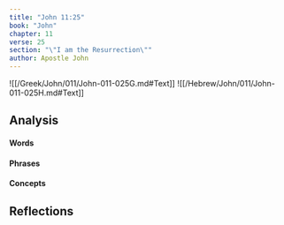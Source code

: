 ```yaml
---
title: "John 11:25"
book: "John"
chapter: 11
verse: 25
section: "\"I am the Resurrection\""
author: Apostle John
---
```

![[/Greek/John/011/John-011-025G.md#Text]]
![[/Hebrew/John/011/John-011-025H.md#Text]]

## Analysis

#### Words

#### Phrases

#### Concepts

## Reflections
